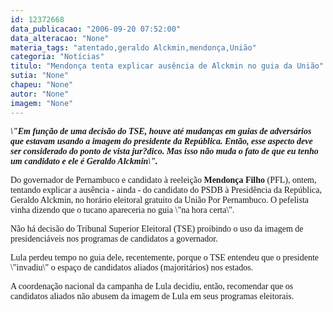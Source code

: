 ```yaml
---
id: 12372668
data_publicacao: "2006-09-20 07:52:00"
data_alteracao: "None"
materia_tags: "atentado,geraldo Alckmin,mendonça,União"
categoria: "Notícias"
titulo: "Mendonça tenta explicar ausência de Alckmin no guia da União"
sutia: "None"
chapeu: "None"
autor: "None"
imagem: "None"
---
```

<p><FONT face=Verdana><EM><STRONG>\"Em função de uma decisão do TSE, houve até mudanças em guias de adversários que estavam usando a imagem do presidente da República. Então, esse aspecto deve ser considerado do ponto de vista jur?dico. Mas isso não muda o fato de que eu tenho um candidato e ele é Geraldo Alckmin\".</STRONG></EM></FONT> </p>
<p><P><FONT face=Verdana>Do governador de Pernambuco e candidato à reeleição <B>Mendonça Filho</B> (PFL), ontem, tentando explicar a ausência - ainda - do candidato do PSDB à Presidência da República, Geraldo Alckmin, no horário eleitoral gratuito da União Por Pernambuco. O pefelista vinha dizendo que o tucano apareceria no guia \"na hora certa\". </FONT></P></p>
<p><P><FONT face=Verdana>Não há decisão do Tribunal Superior Eleitoral (TSE) proibindo o uso da imagem de presidenciáveis nos programas de candidatos a governador.</FONT></P></p>
<p><P><FONT face=Verdana>Lula perdeu tempo no guia dele, recentemente, porque o TSE entendeu que o presidente \"invadiu\" o espaço de candidatos aliados (majoritários) nos estados. </FONT></P></p>
<p><P><FONT face=Verdana>A coordenação nacional da campanha de Lula&nbsp;decidiu, então, recomendar&nbsp;que os candidatos aliados não abusem da imagem de Lula em seus programas eleitorais.</FONT></P> </p>
